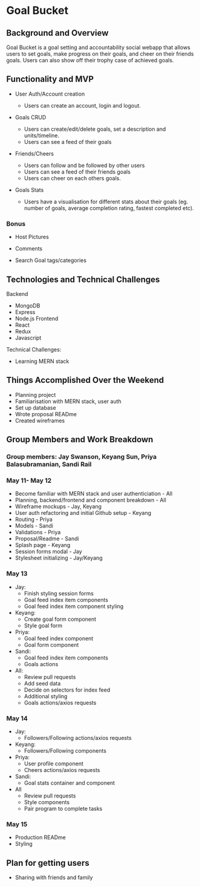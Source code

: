 # Goal Bucket

## Background and Overview
 Goal Bucket is a goal setting and accountability social webapp that allows users to set goals, make progress on their goals, and cheer on their friends goals. Users can also show off their trophy case of achieved goals.


## Functionality and MVP

* User Auth/Account creation
  * Users can create an account, login and logout.

* Goals CRUD
  * Users can create/edit/delete goals, set a description and units/timeline.
  * Users can see a feed of their goals

* Friends/Cheers
  * Users can follow and be followed by other users
  * Users can see a feed of their friends goals
  * Users can cheer on each others goals.

* Goals Stats
  * Users have a visualisation for different stats about their goals (eg. number of goals, average completion rating, fastest completed etc).

### Bonus

* Host Pictures

* Comments

* Search Goal tags/categories

## Technologies and Technical Challenges

Backend
* MongoDB
* Express
* Node.js
Frontend
* React
* Redux
* Javascript

Technical Challenges:
* Learning MERN stack

## Things Accomplished Over the Weekend
 * Planning project
 * Familiarisation with MERN stack, user auth
 * Set up database
 * Wrote proposal READme
 * Created wireframes

## Group Members and Work Breakdown

### Group members: Jay Swanson, Keyang Sun, Priya Balasubramanian, Sandi Rail

### May 11- May 12

* Become familiar with MERN stack and user authenticiation - All
* Planning, backend/frontend and component breakdown - All
* Wireframe mockups - Jay, Keyang 
* User auth refactoring and initial Github setup - Keyang
* Routing - Priya
* Models - Sandi
* Validations - Priya
* Proposal/Readme - Sandi
* Splash page - Keyang
* Session forms modal - Jay
* Stylesheet initializing - Jay/Keyang

### May 13
* Jay:
  * Finish styling session forms
  * Goal feed index item components
  * Goal feed index item component styling
* Keyang:
  * Create goal form component
  * Style goal form
* Priya:
  * Goal feed index component
  * Goal form component
* Sandi:
  * Goal feed index item components
  * Goals actions
* All:
  * Review pull requests
  * Add seed data
  * Decide on selectors for index feed
  * Additional styling
  * Goals actions/axios requests


### May 14
* Jay:
  * Followers/Following actions/axios requests
* Keyang:
  * Followers/Following components
* Priya:
  * User profile component
  * Cheers actions/axios requests
* Sandi:
  * Goal stats container and component
* All
  * Review pull requests
  * Style components
  * Pair program to complete tasks

### May 15
* Production READme
* Styling 

## Plan for getting users
 * Sharing with friends and family

